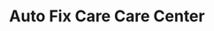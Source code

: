 ---
title: "Auto Fix Care Care Center"
url: /queensbury/auto-fix-care-care-center/
shop: car repair
---